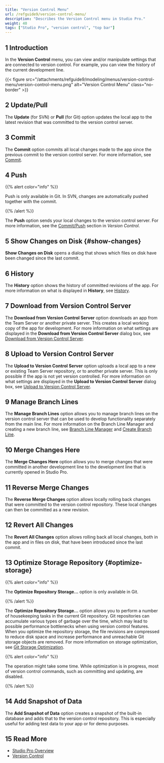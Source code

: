 ```yaml
---
title: "Version Control Menu"
url: /refguide9/version-control-menu/
description: "Describes the Version Control menu in Studio Pro."
weight: 40
tags: ["Studio Pro", "version control", "top bar"]
---
```


## 1 Introduction

In the **Version Control** menu, you can view and/or manipulate settings that are connected to version control. For example, you can view the history of the current development line.

{{< figure src="/attachments/refguide9/modeling/menus/version-control-menu/version-control-menu.png" alt="Version Control Menu" class="no-border" >}}

## 2 Update/Pull

The **Update** (for SVN) or **Pull** (for Git) option updates the local app to the latest revision that was committed to the version control server.

## 3 Commit

The **Commit** option commits all local changes made to the app since the previous commit to the version control server. For more information, see [Commit](/refguide9/commit-dialog/).

## 4 Push

{{% alert color="info" %}}

Push is only available in Git. In SVN, changes are automatically pushed together with the commit. 

{{% /alert %}}

The **Push** option sends your local changes to the version control server. For more information, see the [Commit/Push](/refguide9/version-control/#commit) section in *Version Control*.

## 5 Show Changes on Disk {#show-changes}

**Show Changes on Disk** opens a dialog that shows which files on disk have been changed since the last commit.  

## 6 History

The **History** option shows the history of committed revisions of the app. For more information on what is displayed in **History**, see [History](/refguide9/history-dialog/).

## 7 Download from Version Control Server

The **Download from Version Control Server** option downloads an app from the Team Server or another private server. This creates a local working copy of the app for development. For more information on what settings are displayed in the **Download from Version Control Server** dialog box, see [Download from Version Control Server](/refguide9/download-from-version-control-dialog/).

## 8 Upload to Version Control Server

The **Upload to Version Control Server** option uploads a local app to a new or existing Team Server repository, or to another private server. This is only possible if the app is not yet version controlled. For more information on what settings are displayed in the **Upload to Version Control Server** dialog box, see [Upload to Version Control Server](/refguide9/upload-to-version-control-dialog/).

## 9 Manage Branch Lines

The **Manage Branch Lines** option allows you to manage branch lines on the version control server that can be used to develop functionality separately from the main line. For more information on the Branch Line Manager and creating a new branch line, see [Branch Line Manager](/refguide9/branch-line-manager-dialog/) and [Create Branch Line](/refguide9/create-branch-line-dialog/). 

## 10 Merge Changes Here

The **Merge Changes Here** option allows you to merge changes that were committed in another development line to the development line that is currently opened in Studio Pro.

## 11 Reverse Merge Changes

The **Reverse Merge Changes** option allows locally rolling back changes that were committed to the version control repository. These local changes can then be committed as a new revision.

## 12 Revert All Changes

The **Revert All Changes** option allows rolling back all local changes, both in the app and in files on disk, that have been introduced since the last commit.

## 13 Optimize Storage Repository {#optimize-storage}

{{% alert color="info" %}}

The **Optimize Repository Storage…** option is only available in Git. 

{{% /alert %}}

The **Optimize Repository Storage…** option allows you to perform a number of housekeeping tasks in the current Git repository. Git repositories can accumulate various types of garbage over the time, which may lead to possible performance bottlenecks when using version control features.
When you optimize the repository storage, the file revisions are compressed to reduce disk space and increase performance and unreachable Git storage objects are removed. For more information on storage optimization, see [Git Storage Optimization](/refguide9/git-storage-optimization-dialog/).

{{% alert color="info" %}}

The operation might take some time. While optimization is in progress, most of version control commands, such as committing and updating, are disabled. 

{{% /alert %}}

## 14 Add Snapshot of Data

The **Add Snapshot of Data** option creates a snapshot of the built-in database and adds that to the version control repository. This is especially useful for adding test data to your app or for demo purposes.

## 15 Read More

* [Studio Pro Overview](/refguide9/studio-pro-overview/)
* [Version Control](/refguide9/version-control/)
